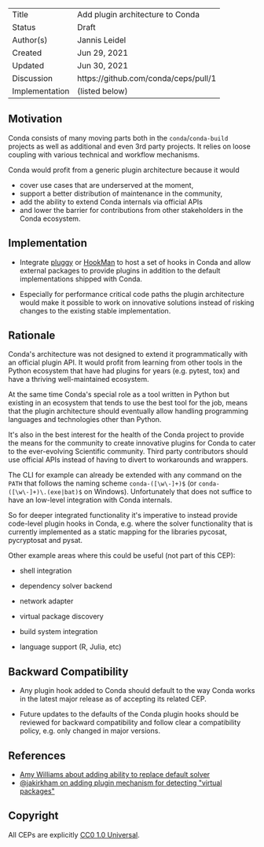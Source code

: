 
<table>
<tr><td> Title </td><td> Add plugin architecture to Conda </td>
<tr><td> Status </td><td> Draft </td></tr>
<tr><td> Author(s) </td><td> Jannis Leidel <jleidel@anaconda.com></td></tr>
<tr><td> Created </td><td> Jun 29, 2021</td></tr>
<tr><td> Updated </td><td> Jun 30, 2021</td></tr>
<tr><td> Discussion </td><td> https://github.com/conda/ceps/pull/1 </td></tr>
<tr><td> Implementation </td><td> (listed below) </td></tr>
</table>

## Motivation

Conda consists of many moving parts both in the `conda`/`conda-build`
projects as well as additional and even 3rd party projects. It relies
on loose coupling with various technical and workflow mechanisms.

Conda would profit from a generic plugin architecture because it would

* cover use cases that are underserved at the moment,
* support a better distribution of maintenance in the community,
* add the ability to extend Conda internals via official APIs
* and lower the barrier for contributions from other stakeholders
  in the Conda ecosystem.

## Implementation

* Integrate [pluggy](https://pluggy.readthedocs.io/) or
  [HookMan](https://github.com/ESSS/hookman) to host a set of hooks
  in Conda and allow external packages to provide plugins
  in addition to the default implementations shipped with Conda.

* Especially for performance critical code paths the plugin
  architecture would make it possible to work on innovative
  solutions instead of risking changes to the existing stable
  implementation.

## Rationale

Conda's architecture was not designed to extend it programmatically
with an official plugin API. It would profit from learning from
other tools in the Python ecosystem that have had plugins for years
(e.g. pytest, tox) and have a thriving well-maintained ecosystem.

At the same time Conda's special role as a tool written in Python
but existing in an ecosystem that tends to use the best tool for the
job, means that the plugin architecture should eventually
allow handling programming languages and technologies other than
Python.

It's also in the best interest for the health of the Conda project
to provide the means for the community to create innovative plugins for
Conda to cater to the ever-evolving Scientific community. Third
party contributors should use official APIs instead of having to
divert to workarounds and wrappers.

The CLI for example can already be extended with any command on the
`PATH` that follows the naming scheme `conda-([\w\-]+)$`
(or `conda-([\w\-]+)\.(exe|bat)$` on Windows). Unfortunately that
does not suffice to have an low-level integration with Conda internals.

So for deeper integrated functionality it's imperative to instead
provide code-level plugin hooks in Conda, e.g. where the solver
functionality that is currently implemented as a static mapping
for the libraries pycosat, pycryptosat and pysat.

Other example areas where this could be useful (not part of this CEP):

* shell integration

* dependency solver backend

* network adapter

* virtual package discovery

* build system integration

* language support (R, Julia, etc)

## Backward Compatibility

* Any plugin hook added to Conda should default to the way Conda works in
  the latest major release as of accepting its related CEP.

* Future updates to the defaults of the Conda plugin hooks should be
  reviewed for backward compatibility and follow clear a compatibility
  policy, e.g. only changed in major versions.

## References

* [Amy Williams about adding ability to replace default solver](https://github.com/conda/conda/issues/10271)
* [@jakirkham on adding plugin mechanism for detecting "virtual packages"](https://github.com/conda/conda/issues/10131)

## Copyright

All CEPs are explicitly [CC0 1.0 Universal](https://creativecommons.org/publicdomain/zero/1.0/).
